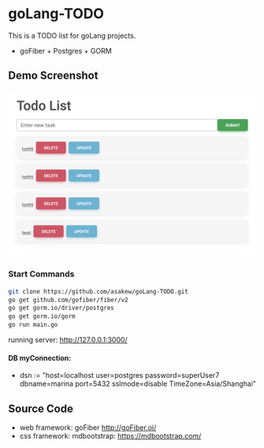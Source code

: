 # goLang-TODO
This is a TODO list for goLang projects.
- goFiber + Postgres + GORM

## Demo Screenshot
![github](/public/img/screenshot.png)

### Start Commands
```bash
git clone https://github.com/asakew/goLang-TODO.git
go get github.com/gofiber/fiber/v2
go get gorm.io/driver/postgres
go get gorm.io/gorm
go run main.go
```
running server:  http://127.0.0.1:3000/

#### DB myConnection:
- dsn := "host=localhost user=postgres password=superUser7 dbname=marina port=5432 sslmode=disable TimeZone=Asia/Shanghai"

## Source Code
- web framework: goFiber http://goFiber.oi/
- css framework: mdbootstrap: https://mdbootstrap.com/
